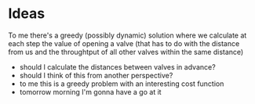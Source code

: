 # Ideas 
To me there's a greedy (possibly dynamic) solution 
where we calculate at each step the value of opening a valve
(that has to do with the distance from us and the throughtput of 
all other valves within the same distance)
- should I calculate the distances between valves in advance?
- should I think of this from another perspective?
- to me this is a greedy problem with an interesting cost function
- tomorrow morning I'm gonna have a go at it
